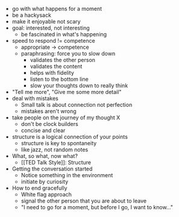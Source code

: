 - go with what happens for a moment
- be a hackysack
- make it enjoyable not scary
- goal: interested, not interesting
	- be fascinated in what's happening
- speed to respond != competence
	- appropriate -> competence
	- paraphrasing: force you to slow down
		- validates the other person
		- validates the content
		- helps with fidelity
		- listen to the bottom line
		- slow your thoughts down to really think
- "Tell me more", "Give me some more detail"
- deal with mistakes
	- Small talk is about connection not perfection
	- mistakes aren't wrong
- take people on the journey of my thought X
	- don't be clock builders
	- concise and clear
- structure is a logical connection of your points
	- structure is key to spontaneity
	- like jazz, not random notes
- What, so what, now what?
	- [[TED Talk Style]]: Structure
- Getting the conversation started
	- Notice something in the environment
	- initiate by curiosity
- How to end gracefully
	- White flag approach
	- signal the other person that you are about to leave
	- "I need to go for a moment, but before I go, I want to know..."
